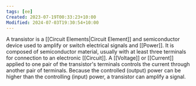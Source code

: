 ```yaml
---
tags: [ee]
Created: 2023-07-19T00:33:23+10:00
Modified: 2024-07-03T19:30:54+10:00
---
```

A transistor is a [[Circuit Elements|Circuit Element]] and semiconductor device used to amplify or switch electrical signals and [[Power]]. It is composed of semiconductor material, usually with at least three terminals for connection to an electronic [[Circuit]]. A [[Voltage]] or [[Current]] applied to one pair of the transistor's terminals controls the current through another pair of terminals. Because the controlled (output) power can be higher than the controlling (input) power, a transistor can amplify a signal.